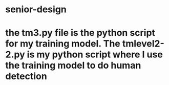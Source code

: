 # senior-design
# the tm3.py file is the python script for my training model. The tmlevel2-2.py is my python script where I use the training model to do human detection

